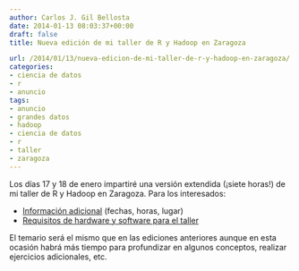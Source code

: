 ```yaml
---
author: Carlos J. Gil Bellosta
date: 2014-01-13 08:03:37+00:00
draft: false
title: Nueva edición de mi taller de R y Hadoop en Zaragoza

url: /2014/01/13/nueva-edicion-de-mi-taller-de-r-y-hadoop-en-zaragoza/
categories:
- ciencia de datos
- r
- anuncio
tags:
- anuncio
- grandes datos
- hadoop
- ciencia de datos
- r
- taller
- zaragoza
---
```


Los días 17 y 18 de enero impartiré una versión extendida (¡siete horas!) de mi taller de R y Hadoop en Zaragoza. Para los interesados:

* [Información adicional](http://www.zaragoza.es/ciudad/centros/detalle_Agenda?id=113212) (fechas, horas, lugar)
* [Requisitos de hardware y software para el taller](http://www.datanalytics.com/2013/12/02/requisitos-para-mi-taller-de-hadoop-r-en-las-v-jornadas-de-usuarios-de-r/)

El temario será el mismo que en las ediciones anteriores aunque en esta ocasión habrá más tiempo para profundizar en algunos conceptos, realizar ejercicios adicionales, etc.
